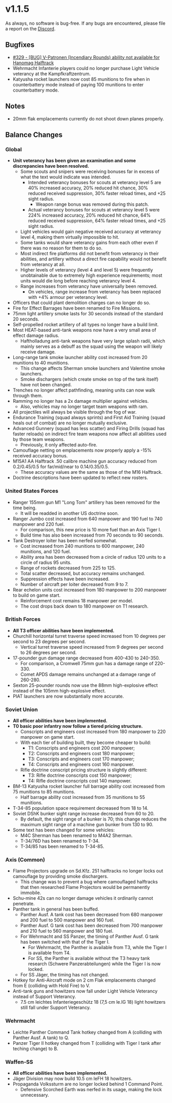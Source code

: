 # v1.1.5

As always, no software is bug-free. If any bugs are encountered, please file a report on the [Discord](https://discord.gg/6VeK5jhggB).

## Bugfixes

- [#329 - [BUG] V-Patronen (Incendiary Rounds) ability not available for Hanomag Halftrack](https://github.com/Stoklomolvi/Spearhead-Public/issues/329)
- Wehrmacht Infanterie players could no longer purchase Light Vehicle veterancy at the Kampfkraftzentrum.
- Katyusha rocket launchers now cost 85 munitions to fire when in counterbattery mode instead of paying 100 munitions to enter counterbattery mode.

## Notes

- 20mm flak emplacements currently do not shoot down planes properly.

## Balance Changes

### Global

- **Unit veterancy has been given an examination and some discrepancies have been resolved.**
  - Some scouts and snipers were receiving bonuses far in excess of what the text would indicate was intended.
    - Intended veterancy bonuses for scouts at veterancy level 5 are 40% increased accuracy, 20% reduced hit chance, 30% reduced received suppression, 30% faster reload times, and +25 sight radius.
      - Weapon range bonus was removed during this patch.
    - Actual veterancy bonuses for scouts at veterancy level 5 were 224% increased accuracy, 20% reduced hit chance, 64% reduced received suppression, 64% faster reload times, and +25 sight radius.
  - Light vehicles would gain negative received accuracy at veterancy level 4, making them virtually impossible to hit.
  - Some tanks would share veterancy gains from each other even if there was no reason for them to do so.
  - Most indirect fire platforms did not benefit from veterancy in their abilities, and artillery without a direct fire capability would not benefit from veterancy at all.
  - Higher levels of veterancy (level 4 and level 5) were frequently unobtainable due to extremely high experience requirements; most units would die long before reaching veterancy level 4.
  - Range increases from veterancy have universally been removed.
    - On vehicles, range increase from veterancy has been replaced with +4% armour per veterancy level.
- Officers that could plant demolition charges can no longer do so.
- Fire for Effect Barrages have been renamed to Fire Missions.
- 75mm light artillery smoke lasts for 30 seconds instead of the standard 20 seconds.
- Self-propelled rocket artillery of all types no longer have a build limit.
- Most HEAT-based anti-tank weapons now have a very small area of effect damage radius.
  - Haftholladung anti-tank weapons have very large splash radii, which mainly serves as a debuff as the squad using the weapon will likely receive damage.
- Long-range tank smoke launcher ability cost increased from 20 munitions to 40 munitions.
  - This change affects Sherman smoke launchers and Valentine smoke launchers.
  - Smoke dischargers (which create smoke on top of the tank itself) have not been changed.
- Trenches no longer affect pathfinding, meaning units can now walk through them.
- Ramming no longer has a 2x damage multiplier against vehicles.
  - Also, vehicles may no longer target team weapons with ram.
- All projectiles will always be visible through the fog of war.
- Endurance Training (squad always sprints) and First Aid Training (squad heals out of combat) are no longer mutually exclusive.
- Advanced Gunnery (squad has less scatter) and Firing Drills (squad has faster reloads) on indirect fire team weapons now affect all abilities used by those team weapons.
  - Previously, it only affected auto-fire.
- Camouflage netting on emplacements now properly apply a -15% received accuracy bonus.
- M15A1 AA Halftrack .50 calibre machine gun accuracy reduced from 0.2/0.45/0.5 for far/mid/near to 0.14/0.35/0.5.
  - These accuracy values are the same as those of the M16 Halftrack.
- Doctrine descriptions have been updated to reflect new rosters.

### United States Forces

- Ranger 155mm gun M1 "Long Tom" artillery has been removed for the time being.
  - It will be readded in another US doctrine soon.
- Ranger Jumbo cost increased from 640 manpower and 190 fuel to 740 manpower and 220 fuel.
  - For comparison, this new price is 10 more fuel than an Axis Tiger I.
  - Build time has also been increased from 70 seconds to 90 seconds.
- Tank Destroyer loiter has been nerfed somewhat.
  - Cost increased from 240 munitions to 600 manpower, 240 munitions, and 120 fuel.
  - Ability area has been decreased from a circle of radius 120 units to a circle of radius 95 units.
  - Range of rockets decreased from 225 to 125.
  - Total scatter decreased, but accuracy remains unchanged.
  - Suppression effects have been increased.
  - Number of aircraft per loiter decreased from 9 to 7.
- Rear echelon units cost increased from 180 manpower to 200 manpower to build on game start.
  - Reinforcement cost remains 18 manpower per model.
  - The cost drops back down to 180 manpower on T1 research.

### British Forces

- **All T3 officer abilities have been implemented.**
- Churchill horizontal turret traverse speed increased from 10 degrees per second to 23 degrees per second.
  - Vertical turret traverse speed increased from 9 degrees per second to 26 degrees per second.
- 17-pounder gun damage range decreased from 400-430 to 240-350.
  - For comparison, a Cromwell 75mm gun has a damage range of 220-330.
  - Comet APDS damage remains unchanged at a damage range of 260-280.
- Sexton 25-pounder rounds now use the 88mm high-explosive effect instead of the 105mm high-explosive effect.
- PIAT launchers are now substantially more accurate.

### Soviet Union

- **All officer abilities have been implemented.**
- **T0 basic poor infantry now follow a tiered pricing structure.**
  - Conscripts and engineers cost increased from 180 manpower to 220 manpower on game start.
  - With each tier of building built, they become cheaper to build:
    - T1: Conscripts and engineers cost 200 manpower;
    - T2: Conscripts and engineers cost 180 manpower;
    - T3: Conscripts and engineers cost 170 manpower;
    - T4: Conscripts and engineers cost 160 manpower.
  - Rifle doctrine conscript pricing structure is slightly different:
    - T3: Rifle doctrine conscripts cost 150 manpower;
    - T4: Rifle doctrine conscripts cost 140 manpower.
- BM-13 Katyusha rocket launcher full barrage ability cost increased from 75 munitions to 85 munitions.
  - Half barrage ability cost increased from 35 munitions to 55 munitions.
- T-34-85 population space requirement decreased from 18 to 14.
- Soviet DShK bunker sight range increase decreased from 60 to 20.
  - By default, the sight range of a bunker is 70; this change reduces the maximum sight range of a machine gun bunker from 130 to 90.
- Some text has been changed for some vehicles:
  - M4C Sherman has been renamed to M4A2 Sherman.
  - T-34/76D has been renamed to T-34.
  - T-34/85 has been renamed to T-34-85.

### Axis (Common)

- Flame Projectors upgrade on Sd.Kfz. 251 halftracks no longer locks out camouflage by providing smoke dischargers.
  - This change was to prevent a bug where camouflaged halftracks that then researched Flame Projectors would be permanently immobile.
- Schu-mine 42s can no longer damage vehicles it ordinarily cannot penetrate.
- Panther tank in general has been buffed.
  - Panther Ausf. A tank cost has been decreased from 680 manpower and 200 fuel to 500 manpower and 160 fuel.
  - Panther Ausf. G tank cost has been decreased from 700 manpower and 210 fuel to 560 manpower and 180 fuel.
  - For Wehrmacht and SS Panzer, the timing of Panther Ausf. G tank has been switched with that of the Tiger I.
    - For Wehrmacht, the Panther is available from T3, while the Tiger I is available from T4.
    - For SS, the Panther is available without the T3 heavy tank research (Schwere Panzerabteilungen) while the Tiger I is now locked.
  - For SS Jäger, the timing has not changed.
- Hotkey for Anti-Aircraft mode on 2 cm Flak emplacements changed from E (colliding with Hold Fire) to V.
- Anti-tank guns and howitzers now fall under Light Vehicle Veterancy instead of Support Veterancy.
  - 7.5 cm leichtes Infanteriegeschütz 18 (7,5 cm le.IG 18) light howitzers still fall under Support Veterancy.

### Wehrmacht

- Leichte Panther Command Tank hotkey changed from A (colliding with Panther Ausf. A tank) to Q.
- Panzer Tiger II hotkey changed from T (colliding with Tiger I tank after teching change) to B.

### Waffen-SS

- **All officer abilities have been implemented.**
- Jäger Division may now build 10.5 cm leFH 18 howitzers.
- Propaganda Volkssturm are no longer locked behind 1 Command Point.
  - Defensive Scorched Earth was nerfed in its usage, making the lock unnecessary.

